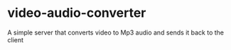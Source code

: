 # video-audio-converter
A simple server that converts video to Mp3 audio and sends it back to the client
